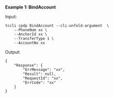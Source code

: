 **Example 1: BindAccount**



Input: 

```
tccli cpdp BindAccount --cli-unfold-argument  \
    --PhoneNum xx \
    --AnchorId xx \
    --TransferType 1 \
    --AccountNo xx
```

Output: 
```
{
    "Response": {
        "ErrMessage": "xx",
        "Result": null,
        "RequestId": "xx",
        "ErrCode": "xx"
    }
}
```

